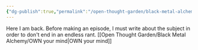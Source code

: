 ```yaml
---
{"dg-publish":true,"permalink":"/open-thought-garden/black-metal-alchemy/black-metal-alchemy-blog/","created":"","updated":""}
---
```



Here I am back. Before making an episode, I must write about the subject in order to don't end in an endless rant.
[[Open Thought Garden/Black Metal Alchemy/OWN your mind\|OWN your mind]]
